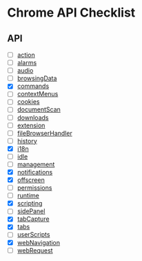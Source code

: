 # Chrome API Checklist

## API
- [ ] [action](https://developer.chrome.com/docs/extensions/reference/api/action)
- [ ] [alarms](https://developer.chrome.com/docs/extensions/reference/api/alarms)
- [ ] [audio](https://developer.chrome.com/docs/extensions/reference/api/audio)
- [ ] [browsingData](https://developer.chrome.com/docs/extensions/reference/api/browsingData)
- [x] [commands](https://developer.chrome.com/docs/extensions/reference/api/commands)
- [ ] [contextMenus](https://developer.chrome.com/docs/extensions/reference/api/contextMenus)
- [ ] [cookies](https://developer.chrome.com/docs/extensions/reference/api/cookies)
- [ ] [documentScan](https://developer.chrome.com/docs/extensions/reference/api/documentScan)
- [ ] [downloads](https://developer.chrome.com/docs/extensions/reference/api/downloads)
- [ ] [extension](https://developer.chrome.com/docs/extensions/reference/api/extension)
- [ ] [fileBrowserHandler](https://developer.chrome.com/docs/extensions/reference/api/fileBrowserHandler)
- [ ] [history](https://developer.chrome.com/docs/extensions/reference/api/history)
- [x] [i18n](https://developer.chrome.com/docs/extensions/reference/api/i18n)
- [ ] [idle](https://developer.chrome.com/docs/extensions/reference/api/idle)
- [ ] [management](https://developer.chrome.com/docs/extensions/reference/api/management)
- [x] [notifications](https://developer.chrome.com/docs/extensions/reference/api/notifications)
- [x] [offscreen](https://developer.chrome.com/docs/extensions/reference/api/offscreen)
- [ ] [permissions](https://developer.chrome.com/docs/extensions/reference/api/permissions)
- [ ] [runtime](https://developer.chrome.com/docs/extensions/reference/api/runtime)
- [x] [scripting](https://developer.chrome.com/docs/extensions/reference/api/scripting)
- [ ] [sidePanel](https://developer.chrome.com/docs/extensions/reference/api/sidePanel )
- [x] [tabCapture](https://developer.chrome.com/docs/extensions/reference/api/tabCapture)
- [x] [tabs](https://developer.chrome.com/docs/extensions/reference/api/tabs)
- [ ] [userScripts](https://developer.chrome.com/docs/extensions/reference/api/userScripts )
- [x] [webNavigation](https://developer.chrome.com/docs/extensions/reference/api/webNavigation)
- [ ] [webRequest](https://developer.chrome.com/docs/extensions/reference/api/webRequest)
